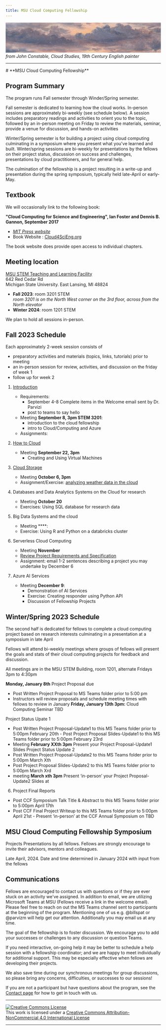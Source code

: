 ```yaml
---
title: MSU Cloud Computing Fellowship
---
```


![John Constable- one of many cloud studies -cropped](./img/cloudpix/john_constable_cloud_studies_strip.jpg)
*from John Constable, Cloud Studies, 19th Century English painter*

<!-- ![Ebene_bei_Auvers_van_Gogh_1890](img/cropped_cloud_painting_Vincent_van_Gogh_Ebene_bei_Auvers_1890_Neue_Pinakothek_Munich.jpg)
 --> 
<hr>
# **MSU Cloud Computing Fellowship** 

## Program Summary

The program runs Fall semester through Winder/Spring semester.  

Fall semester is dedicated to learning how the cloud works.  In-person sessions are approximately bi-weekly (see schedule below).  A session includes preparatory readings and activities to orient you to the topic, followed by an in-person meeting on Friday to review the materials, seminar, provide a venue for discussion,  and hands-on activities

Winter/Spring semester is for building a project using cloud computing culminating in a symposium where you present what you've learned and built.   Winter/spring sessions are bi-weekly for presentations by the fellows on their project status, discussion on success and challenges, presentations by cloud practitioners, and for general help.  

The culmination of the fellowship is a project resulting in a write-up and presentation during the spring symposium, typically held late-April or early-May.   

## Textbook

We will occasionally link to the following book: 

**"Cloud Computing for Science and Engineering", Ian Foster and Dennis B. Gannon, September 2017**  

  * *[MIT Press website](https://mitpress.mit.edu/books/cloud-computing-science-and-engineering)* 
  * Book Website : [Cloud4SciEng.org](https://cloud4scieng.org)

The book website does provide open access to individual chapters. 

## Meeting location

[MSU STEM Teaching and Learning Facility](https://maps.msu.edu/interactive/index.php?location=ST6A) <br>
642 Red Cedar Rd<br>
Michigan State University. East Lansing, MI 48824

 - **Fall 2023**: room 3201 STEM <br>
   *room 3201 is on the North West corner on the 3rd floor, across from the North elevator*
 - **Winter 2024**: room 1201 STEM 

We plan to hold all sessions in-person.  

## Fall 2023 Schedule

Each approximately 2-week session consists of 
 - preparatory activities and materials (topics, links, tutorials) prior to meeting
 - an in-person session for review, activities, and discussion on the friday of week 1
 - follow up for week 2

1. [Introduction](./sessions/01_introduction.md)
   * Requirements: 
      - September 4-8 Complete items in the Welcome email sent by Dr. Parvizi
      - post to teams to say hello
   * Meeting **September 8, 3pm STEM 3201**: 
      - introduction to the cloud fellowship
      - intro to Cloud/Computing and Azure
   * Assignments: 
    
2. [How to Cloud](./sessions/02_virtualmachines.md)
   * Meeting **September 22, 3pm** 
      - Creating and Using Virtual Machines

3. [Cloud Storage](./sessions/03_cloud_storage.md)
   * Meeting  **October 6, 3pm**
   * Assignment/Exercise: [analyzing weather data in the cloud](./exercises/exercise_using_the_cloud_to_summarize_and_visualize_data.md)

4. Databases and Data Analytics Systems on the Cloud for research    
    * Meeting  **October 20** 
    * Exercises: Using SQL database for research data

5. Big Data Systems and the cloud
    * Meeting ****: 
    * Exercise: Using R and Python on a databricks cluster 

6. Serverless Cloud Computing
    * Meeting **November**
    * [Review Project Requirements and Specification](projects.md)
    * Assignment: email 1-2 sentences describing a project you may undertake by December 6

7. Azure AI Services
    * Meeting **December 9**: 
      - Demonstration of AI Services
      - Exercise: Creating responder using Python API
      - Discussion of Fellowship Projects
   
## Winter/Spring 2023 Schedule

The second half is dedicated for fellows to complete a cloud computing project based on research interests culminating in a presentation at a symposium in late April  

Fellows will attend bi-weekly meetings where groups of fellows will present the goals and stats of their cloud computing projects for feedback and discussion.  

All meetings are in the MSU STEM Building, room 1201, alternate Fridays 3pm to 4:30pm  



**Monday, January 8th** Project Proposal due
   - Post Written Project Proposal to MS Teams folder prior to 5:00 pm  
   - Instructors will review proposals and schedule meeting times with fellows to review in January
**Friday, January 13th 3pm:**  Cloud Computing Seminar TBD
   
Project Status Upate 1
   - Post Written Project Proposal-Update1 to this MS Teams folder prior to 5:00pm February 20th - Post Project Proposal Slides-Update1 to this MS Teams folder prior to 5:00pm February 23rd
   - Meeting  **February XXth 3pm** Present your Project Proposal-Update1 Slides
Project Status Update 2
   - Post Written Project Proposal-Update2 to this MS Teams folder prior to 5:00pm March Xth
   - Post Project Proposal Slides-Update2 to this MS Teams folder prior to 5:00pm March Xrd
   - meeting **March xth 3pm** Present ‘in-person’ your Project Proposal-Update2 Slides at 
6. Project Final Reports
  - Post CCF Symposium Talk Title & Abstract to this MS Teams folder prior to 5:00pm April 17th
  - Post CCF Final Project Writeup to this MS Teams folder prior to 5:00pm April 21st - Present ‘in-person’ at the CCF Annual Symposium on TBD

## MSU Cloud Computing Fellowship Symposium

Projects Presentations by all fellows.   Fellows are strongly encourage to invite their advisors, mentors and colleagues. 

Late April, 2024.  Date and time determined in January 2024 with input from the fellows
 
## Communications

 Fellows are encouraged to contact us with questions or if they are ever stuck on an activity we've assigned.  In addition to email, we are utilizing Microsoft Teams at MSU (Fellows receive a link in the welcome email).   Please feel free to reach on out the MS Teams channel sent to participants at the beginning of the program.  Mentioning one of us e.g. @billspat or @parvizm will help get our attention.  Additionally you may email us at any time.   
 
The goal of the fellowship is to foster discussion.  We encourage you to add your successes or challenges to any discussion or question Teams.   

If you need interactive, on-going help it may be better to schedule a help session with a fellowship coordinator; and we are happy to meet individually for additional support.   This may be especially effective when fellows are developing their projects.  

We also save time during our synchronous meetings for group discussions, so please bring any concerns, difficulties, or successes to our sessions! 

If you are not a participant but have questions about the program, see the [Contact page](contact.md) for how to get in touch with us.   


---
   
<a rel="license" href="http://creativecommons.org/licenses/by-nc/4.0/"><img alt="Creative Commons License" style="border-width:0" src="https://i.creativecommons.org/l/by-nc/4.0/88x31.png" /></a><br />This work is licensed under a <a rel="license" href="http://creativecommons.org/licenses/by-nc/4.0/">Creative Commons Attribution-NonCommercial 4.0 International License</a>

---

